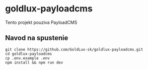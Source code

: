 # goldlux-payloadcms

Tento projekt pouziva PayloadCMS

## Navod na spustenie

```
git clone https://github.com/GoldLux-sk/goldlux-payloadcms.git
cd goldlux-payloadcms
cp .env.example .env
npm install && npm run dev
```